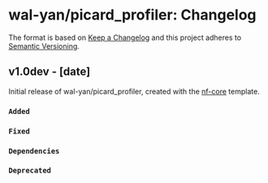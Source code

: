 # wal-yan/picard_profiler: Changelog

The format is based on [Keep a Changelog](https://keepachangelog.com/en/1.0.0/)
and this project adheres to [Semantic Versioning](https://semver.org/spec/v2.0.0.html).

## v1.0dev - [date]

Initial release of wal-yan/picard_profiler, created with the [nf-core](https://nf-co.re/) template.

### `Added`

### `Fixed`

### `Dependencies`

### `Deprecated`
